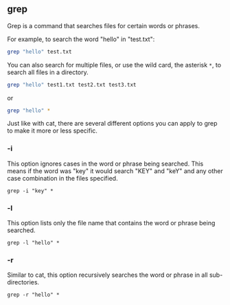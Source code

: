 ## grep

Grep is a command that searches files for certain words or phrases.

For example, to search the word "hello" in "test.txt":

```bash
grep "hello" test.txt
```
    
You can also search for multiple files, or use the wild card, the asterisk `*`, to search all files in a directory.

```bash
grep "hello" test1.txt test2.txt test3.txt
```
    
or

```bash
grep "hello" *
```
    
Just like with cat, there are several different options you can apply to grep to make it more or less specific.

### -i
This option ignores cases in the word or phrase being searched. This means if the word was "key" it would search "KEY" and "keY" and any other case combination in the files specified.

    grep -i "key" *
    
### -l
This option lists only the file name that contains the word or phrase being searched.

    grep -l "hello" *
    
### -r
Similar to cat, this option recursively searches the word or phrase in all sub-directories.
    
    grep -r "hello" *

    
